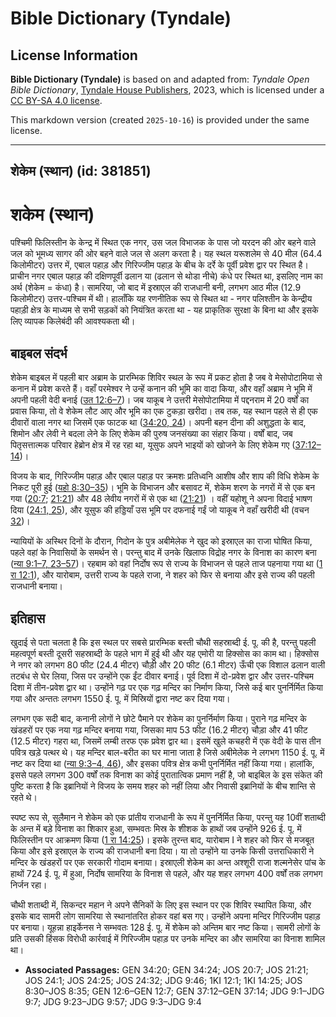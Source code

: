 # Bible Dictionary (Tyndale)

## License Information

**Bible Dictionary (Tyndale)** is based on and adapted from: _Tyndale Open Bible Dictionary_, [Tyndale House Publishers](https://tyndaleopenresources.com/), 2023, which is licensed under a [CC BY-SA 4.0 license](https://creativecommons.org/licenses/by-sa/4.0/legalcode.en).

This markdown version (created `2025-10-16`) is provided under the same license.



--------------------------------

## शेकेम (स्थान) (id: 381851)

शकेम (स्थान)
============

पश्चिमी फिलिस्तीन के केन्द्र में स्थित एक नगर, उस जल विभाजक के पास जो यरदन की ओर बहने वाले जल को भूमध्य सागर की ओर बहने वाले जल से अलग करता है। यह स्थल यरूशलेम से 40 मील (64\.4 किलोमीटर) उत्तर में, एबाल पहाड़ और गिरिज्जीम पहाड़ के बीच के दर्रे के पूर्वी प्रवेश द्वार पर स्थित है। प्राचीन नगर एबाल पहाड़ की दक्षिणपूर्वी ढलान या (ढलान से थोडा नीचे) कंधे पर स्थित था, इसलिए नाम का अर्थ (शेकेम \= कंधा) है। सामरिया, जो बाद में इस्राएल की राजधानी बनी, लगभग आठ मील (12\.9 किलोमीटर) उत्तर\-पश्चिम में थी। हालाँकि यह रणनीतिक रूप से स्थित था \- नगर पलिश्तीन के केन्द्रीय पहाड़ी क्षेत्र के माध्यम से सभी सड़कों को नियंत्रित करता था \- यह प्राकृतिक सुरक्षा के बिना था और इसके लिए व्यापक किलेबंदी की आवश्यकता थी।

बाइबल संदर्भ
------------

शेकेम बाइबल में पहली बार अब्राम के प्रारम्भिक शिविर स्थल के रूप में प्रकट होता है जब वे मेसोपोटामिया से कनान में प्रवेश करते हैं। वहाँ परमेश्वर ने उन्हें कनान की भूमि का वादा किया, और वहाँ अब्राम ने भूमि में अपनी पहली वेदी बनाई ([उत 12:6–7](https://ref.ly/Gen12:6-Gen12:7))। जब याकूब ने उत्तरी मेसोपोटामिया में पद्दनराम में 20 वर्षों का प्रवास किया, तो वे शेकेम लौट आए और भूमि का एक टुकड़ा खरीदा। तब तक, यह स्थान पहले से ही एक दीवारों वाला नगर था जिसमें एक फाटक था ([34:20, 24](https://ref.ly/Gen34:20,Gen34:24))। अपनी बहन दीना की अशुद्धता के बाद, शिमोन और लेवी ने बदला लेने के लिए शेकेम की पुरुष जनसंख्या का संहार किया। वर्षों बाद, जब पितृसत्तात्मक परिवार हेब्रोन क्षेत्र में रह रहा था, यूसुफ अपने भाइयों को खोजने के लिए शेकेम गए ([37:12–14](https://ref.ly/Gen37:12-Gen37:14))।

विजय के बाद, गिरिज्जीम पहाड़ और एबाल पहाड़ पर क्रमशः प्रतिध्वनि आशीष और शाप की विधि शेकेम के निकट पूरी हुई ([यहो 8:30–35](https://ref.ly/Josh8:30-Josh8:35))। भूमि के विभाजन और बसावट में, शेकेम शरण के नगरों में से एक बन गया ([20:7](https://ref.ly/Josh20:7); [21:21](https://ref.ly/Josh21:21)) और 48 लेवीय नगरों में से एक था ([21:21](https://ref.ly/Josh21:21)) । वहीं यहोशू ने अपना विदाई भाषण दिया ([24:1, 25](https://ref.ly/Josh24:1,Josh24:25)), और यूसुफ की हड्डियाँ उस भूमि पर दफनाई गईं जो याकूब ने वहाँ खरीदी थी (वचन [32](https://ref.ly/Josh24:32))।

न्यायियों के अस्थिर दिनों के दौरान, गिदोन के पुत्र अबीमेलेक ने खुद को इस्राएल का राजा घोषित किया, पहले वहां के निवासियों के समर्थन से। परन्तु बाद में उनके खिलाफ विद्रोह नगर के विनाश का कारण बना ([न्या 9:1–7, 23–57](https://ref.ly/Judg9:1-Judg9:7,Judg9:23-Judg9:57))। रहबाम को वहां निर्दोष रूप से राज्य के विभाजन से पहले ताज पहनाया गया था ([1 रा 12:1](https://ref.ly/1Kgs12:1)), और यारोबाम, उत्तरी राज्य के पहले राजा, ने शहर को फिर से बनाया और इसे राज्य की पहली राजधानी बनाया।

इतिहास
------

खुदाई से पता चलता है कि इस स्थल पर सबसे प्रारम्भिक बस्ती चौथी सहस्राब्दी ई. पू. की है, परन्तु पहली महत्वपूर्ण बस्ती दूसरी सहस्राब्दी के पहले भाग में हुई थी और यह एमोरी या हिक्सोस का काम था। हिक्सोस ने नगर को लगभग 80 फीट (24\.4 मीटर) चौड़ी और 20 फीट (6\.1 मीटर) ऊँची एक विशाल ढलान वाली तटबंध से घेर लिया, जिस पर उन्होंने एक ईंट दीवार बनाई। पूर्व दिशा में दो\-प्रवेश द्वार और उत्तर\-पश्चिम दिशा में तीन\-प्रवेश द्वार था। उन्होंने गढ़ पर एक गढ़ मन्दिर का निर्माण किया, जिसे कई बार पुनर्निर्मित किया गया और अन्ततः लगभग 1550 ई. पू. में मिस्रियों द्वारा नष्ट कर दिया गया।

लगभग एक सदी बाद, कनानी लोगों ने छोटे पैमाने पर शेकेम का पुनर्निर्माण किया। पुराने गढ़ मन्दिर के खंडहरों पर एक नया गढ़ मन्दिर बनाया गया, जिसका माप 53 फीट (16\.2 मीटर) चौड़ा और 41 फीट (12\.5 मीटर) गहरा था, जिसमें लम्बी तरफ एक प्रवेश द्वार था। इसमें खुले कचहरी में एक वेदी के पास तीन पवित्र खड़े पत्थर थे। यह मन्दिर बाल\-बरीत का घर माना जाता है जिसे अबीमेलेक ने लगभग 1150 ई. पू. में नष्ट कर दिया था ([न्या 9:3–4, 46](https://ref.ly/Judg9:3-Judg9:4,Judg9:46)), और इसका पवित्र क्षेत्र कभी पुनर्निर्मित नहीं किया गया। हालांकि, इससे पहले लगभग 300 वर्षों तक विनाश का कोई पुरातात्विक प्रमाण नहीं है, जो बाइबिल के इस संकेत की पुष्टि करता है कि इब्रानियों ने विजय के समय शहर को नहीं लिया और निवासी इब्रानियों के बीच शान्ति से रहते थे।

स्पष्ट रूप से, सुलैमान ने शेकेम को एक प्रांतीय राजधानी के रूप में पुनर्निर्मित किया, परन्तु यह 10वीं शताब्दी के अन्त में बड़े विनाश का शिकार हुआ, सम्भवतः मिस्र के शीशक के हाथों जब उन्होंने 926 ई. पू. में फिलिस्तीन पर आक्रमण किया ([1 रा 14:25](https://ref.ly/1Kgs14:25))। इसके तुरन्त बाद, यारोबाम I ने शहर को फिर से मजबूत किया और इसे इस्राएल के राज्य की राजधानी बना दिया। या तो उन्होंने या उनके किसी उत्तराधिकारी ने मन्दिर के खंडहरों पर एक सरकारी गोदाम बनाया। इस्राएली शेकेम का अन्त अश्शूरी राजा शल्मनेसेर पांच के हाथों 724 ई. पू. में हुआ, निर्दोष सामरिया के विनाश से पहले, और यह शहर लगभग 400 वर्षों तक लगभग निर्जन रहा।

चौथी शताब्दी में, सिकन्दर महान ने अपने सैनिकों के लिए इस स्थान पर एक शिविर स्थापित किया, और इसके बाद सामरी लोग सामरिया से स्थानांतरित होकर वहां बस गए। उन्होंने अपना मन्दिर गिरिज्जीम पहाड़ पर बनाया। यूहन्ना हाइर्केनस ने सम्भवतः 128 ई. पू. में शेकेम को अन्तिम बार नष्ट किया। सामरी लोगों के प्रति उसकी हिंसक विरोधी कार्रवाई में गिरिज्जीम पहाड़ पर उनके मन्दिर का और सामरिया का विनाश शामिल था।

* **Associated Passages:** GEN 34:20; GEN 34:24; JOS 20:7; JOS 21:21; JOS 24:1; JOS 24:25; JOS 24:32; JDG 9:46; 1KI 12:1; 1KI 14:25; JOS 8:30–JOS 8:35; GEN 12:6–GEN 12:7; GEN 37:12–GEN 37:14; JDG 9:1–JDG 9:7; JDG 9:23–JDG 9:57; JDG 9:3–JDG 9:4


